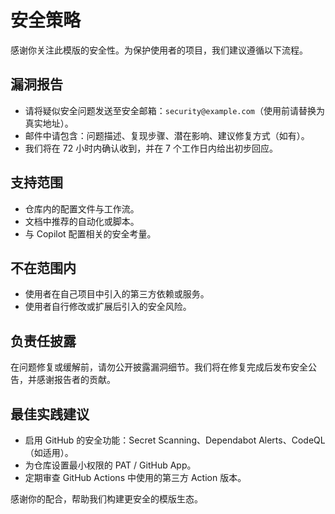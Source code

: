 # 安全策略

感谢你关注此模版的安全性。为保护使用者的项目，我们建议遵循以下流程。

## 漏洞报告
- 请将疑似安全问题发送至安全邮箱：`security@example.com`（使用前请替换为真实地址）。
- 邮件中请包含：问题描述、复现步骤、潜在影响、建议修复方式（如有）。
- 我们将在 72 小时内确认收到，并在 7 个工作日内给出初步回应。

## 支持范围
- 仓库内的配置文件与工作流。
- 文档中推荐的自动化或脚本。
- 与 Copilot 配置相关的安全考量。

## 不在范围内
- 使用者在自己项目中引入的第三方依赖或服务。
- 使用者自行修改或扩展后引入的安全风险。

## 负责任披露
在问题修复或缓解前，请勿公开披露漏洞细节。我们将在修复完成后发布安全公告，并感谢报告者的贡献。

## 最佳实践建议
- 启用 GitHub 的安全功能：Secret Scanning、Dependabot Alerts、CodeQL（如适用）。
- 为仓库设置最小权限的 PAT / GitHub App。
- 定期审查 GitHub Actions 中使用的第三方 Action 版本。

感谢你的配合，帮助我们构建更安全的模版生态。